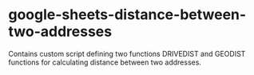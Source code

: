 # google-sheets-distance-between-two-addresses
Contains custom script defining two functions DRIVEDIST and GEODIST functions for calculating distance between two addresses. 
